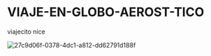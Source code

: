 # VIAJE-EN-GLOBO-AEROST-TICO
viajecito nice

![27c9d06f-0378-4dc1-a812-dd62791d188f](https://user-images.githubusercontent.com/86745430/232507008-988c7e2c-1431-4a7a-90fa-69bd1f88a2bd.gif)
